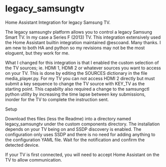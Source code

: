 # legacy_samsungtv
Home Assistant Integration for legacy Samsung TV.

The legacy samsungtv platform allows you to control a legacy Samsung Smart TV. In my case a Series F (2013) TV.
This integration extensively used the Home Assistant builtin integration maintained @escoand. Many thanks. I am new to both HA and python so my revisions may not be the most eloguent, but they work for me.

What I changed for this integration is that I enabled the custom selection of the TV sources; ie. HDMI 1, HDMI 2 or whatever sources you want to access on your TV. This is done by editing the SOURCES dictionary in the file media_player.py. For my TV you can not access HDMI 2 directly but must submit a key sequence to change the TV source with KEY_TV as the starting point. This capabilty also required a change to the samsungctl python utility by increasing the time lapse between key submissions, inorder for the TV to complete the instruction sent.  

Setup

Download thes files (less the Readme) into a directory named legacy_samsungtv under the custom components directory.
The installation depends on your TV being on and SSDP discovery is enabled. The configuration only uses SSDP and there is no need for adding anything to the configuration YAML file. Wait for the notification and confirm the detected device.

If your TV is first connected, you will need to accept Home Assistant on the TV to allow communication.
